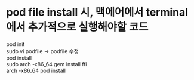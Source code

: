 # pod file install 시, 맥에어에서 terminal에서 추가적으로 실행해야할 코드
pod init  
sudo vi podfile -> podfile 수정  
pod install  
sudo arch -x86_64 gem install ffi  
arch -x86_64 pod install